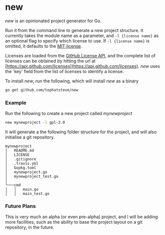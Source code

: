 # new

*new* is an opinionated project generator for Go.

Run it from the command line to generate a new project structure. It currently takes the module name as a parameter, and `-l {license name}` as an optional flag to specify which license to use. If `-l {license name}` is omitted, it defaults to the [MIT license](https://opensource.org/licenses/MIT). 

Licenses are loaded from the [GitHub License API](https://developer.github.com/v3/licenses/), and the complete list of licenses can be obtained by hitting the url at [https://api.github.com/licenses](https://api.github.com/licenses). *new* uses the 'key' field from the list of licenses to identify a license.

To install *new*, run the following, which will install *new* as a binary

```bash
go get github.com/tophatsteve/new
```

### Example

Run the following to create a new project called *mynewproject*

```bash
new mynewproject -l gpl-3.0
```

It will generate a the following folder structure for the project, and will also initialise a git repository.

```
mynewproject
│   README.md
│   LICENSE
│   .gitignore
│   .travis.yml   
│   Gopkg.toml
│   mynewproject.go
│   mynewproject_test.go
│
└───cmd
│   │   main.go
│   │   main_test.go
```

### Future Plans

This is very much an alpha (or even pre-alpha) project, and I will be adding more facilities, such as the ability to base the project layout on a git repository, in the future.

